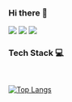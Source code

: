 ### Hi there 👋

<!--
**Gyu-won/Gyu-won** is a ✨ _special_ ✨ repository because its `README.md` (this file) appears on your GitHub profile.

Here are some ideas to get you started:

https://en.facebookbrand.com/instagram/
- 🔭 I’m currently working on ...
- 🌱 I’m currently learning ...
- 👯 I’m looking to collaborate on ...
- 🤔 I’m looking for help with ...
- 💬 Ask me about ...
- 📫 How to reach me: ...
- 😄 Pronouns: ...
- ⚡ Fun fact: ...
-->

<a href="https://mail.google.com/mail/u/0/#inbox"><img src="https://img.shields.io/badge/milestogo0905@gmail.com-EA4335?style=flat-square&logo=Gmail&logoColor=white&link=https://mail.google.com/mail/u/0/#inbox"/></a>
<a href="https://mail.naver.com/"><img src="https://img.shields.io/badge/milestogo0905@naver.com-03C75A?style=flat-square&logo=Naver&logoColor=white&link=https://mail.naver.com/"/></a>
<a href="https://www.instagram.com/j_gyud/" target="_blank"><img src="https://img.shields.io/badge/j_gyud-E4405F?style=flat-square&logo=Instagram&logoColor=white&ink=https://www.instagram.com/j_gyud/"/></a>


### Tech Stack 💻


<br>

[![Top Langs](https://github-readme-stats.vercel.app/api/top-langs/?username=Gyu-won&layout=compact&theme=tokyonight)](https://github.com/anuraghazra/github-readme-stats)
